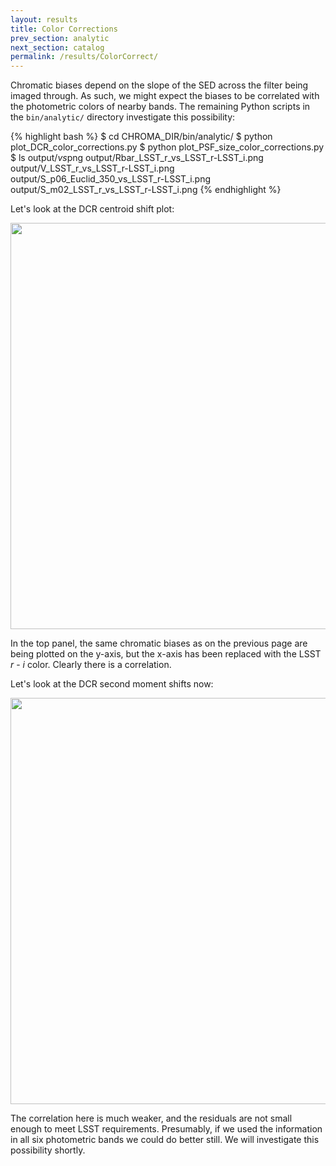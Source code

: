 ```yaml
---
layout: results
title: Color Corrections
prev_section: analytic
next_section: catalog
permalink: /results/ColorCorrect/
---
```


Chromatic biases depend on the slope of the SED across the filter being imaged through.  As such,
we might expect the biases to be correlated with the photometric colors of nearby bands.  The
remaining Python scripts in the `bin/analytic/` directory investigate this possibility:

{% highlight bash %}
$ cd CHROMA_DIR/bin/analytic/
$ python plot_DCR_color_corrections.py
$ python plot_PSF_size_color_corrections.py
$ ls output/*vs*png
output/Rbar_LSST_r_vs_LSST_r-LSST_i.png
output/V_LSST_r_vs_LSST_r-LSST_i.png
output/S_p06_Euclid_350_vs_LSST_r-LSST_i.png
output/S_m02_LSST_r_vs_LSST_r-LSST_i.png
{% endhighlight %}

Let's look at the DCR centroid shift plot:

<img src="{{site.url}}/img/Rbar_LSST_r_vs_LSST_r-LSST_i.png" width="650">

In the top panel, the same chromatic biases as on the previous page are being plotted on the
y-axis, but the x-axis has been replaced with the LSST _r_ - _i_ color.  Clearly there is a
correlation.

Let's look at the DCR second moment shifts now:

<img src="{{site.url}}/img/V_LSST_r_vs_LSST_r-LSST_i.png" width="650">

The correlation here is much weaker, and the residuals are not small enough to meet LSST
requirements.  Presumably, if we used the information in all six photometric bands we could do
better still.  We will investigate this possibility shortly.
